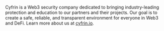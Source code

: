 Cyfrin is a Web3 security company dedicated to bringing industry-leading protection and education to our partners and their projects.
Our goal is to create a safe, reliable, and transparent environment for everyone in Web3 and DeFi. Learn more about us at [cyfrin.io](https://cyfrin.io).
